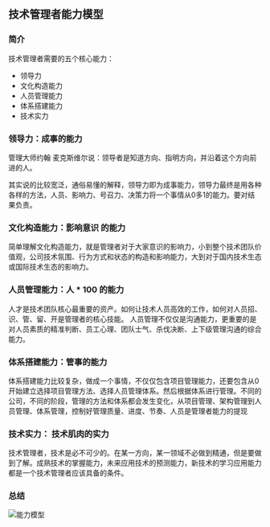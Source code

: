 ## 技术管理者能力模型

### 简介
技术管理者需要的五个核心能力：
- 领导力
- 文化构造能力
- 人员管理能力
- 体系搭建能力
- 技术实力

### 领导力：成事的能力
管理大师约翰 麦克斯维尔说：领导者是知道方向、指明方向，并沿着这个方向前进的人。

其实说的比较宽泛，通俗易懂的解释，领导力即为成事能力，领导力最终是用各种各样的方法，人员、影响力、号召力、决策力将一个事情从0多1的能力。要对结果负责。

### 文化构造能力：影响意识 的能力
简单理解文化构造能力，就是管理者对于大家意识的影响力，小到整个技术团队价值观，公司技术氛围、行为方式和状态的构造和影响能力，大到对于国内技术生态或国际技术生态的影响力。

### 人员管理能力：人 * 100 的能力
人才是技术团队核心最重要的资产。如何让技术人员高效的工作，如何对人员招、识、管、留、开是管理者的核心技能。
人员管理不仅仅是沟通能力，更重要的是对人员素质的精准判断、员工心理、团队士气、杀伐决断、上下级管理沟通的综合能力。

### 体系搭建能力：管事的能力
体系搭建能力比较复杂，做成一个事情，不仅仅包含项目管理能力，还要包含从0开始建立选择项目管理方法、选择人员管理体系。然后根据体系进行管理。不同的公司，不同的阶段，管理的方法和体系都会发生变化，从项目管理、架构管理到人员管理、体系管理，控制好管理质量、进度、节奏、人员是管理者能力的提现

### 技术实力： 技术肌肉的实力

技术管理者，技术是必不可少的。在某一方向，某一领域不必做到精通，但是要做到了解。成熟技术的掌握能力，未来应用技术的预测能力，新技术的学习应用能力都是一个技术管理者应该具备的条件。

### 总结

![能力模型](http://cdn.zsdx.cn/wangenbo/IMG_2570.jpeg)